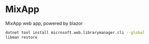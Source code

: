 # MixApp

MixApp web app, powered by blazor

```bash
dotnet tool install microsoft.web.librarymanager.cli --global
libman restore
```